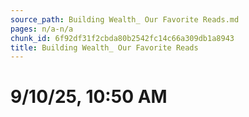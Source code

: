 ```yaml
---
source_path: Building Wealth_ Our Favorite Reads.md
pages: n/a-n/a
chunk_id: 6f92df31f2cbda80b2542fc14c66a309db1a8943
title: Building Wealth_ Our Favorite Reads
---
```

# 9/10/25, 10:50 AM
